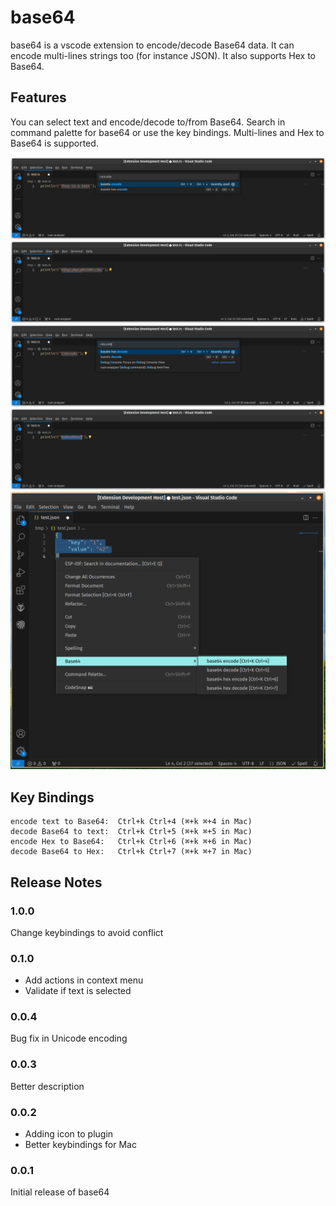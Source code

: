# base64

base64 is a vscode extension to encode/decode Base64 data. It can encode multi-lines strings too (for instance JSON). It also supports Hex to Base64.

## Features

You can select text and encode/decode to/from Base64. Search in command palette for base64 or use the key bindings. Multi-lines and Hex to Base64 is supported.

![screenshot1](images/screenshot1.png)
![screenshot2](images/screenshot2.png)
![screenshot3](images/screenshot3.png)
![screenshot4](images/screenshot4.png)
![screenshot5](images/screenshot5.png)

## Key Bindings

```
encode text to Base64:  Ctrl+k Ctrl+4 (⌘+k ⌘+4 in Mac)
decode Base64 to text:  Ctrl+k Ctrl+5 (⌘+k ⌘+5 in Mac)
encode Hex to Base64:   Ctrl+k Ctrl+6 (⌘+k ⌘+6 in Mac)
decode Base64 to Hex:   Ctrl+k Ctrl+7 (⌘+k ⌘+7 in Mac)
```

## Release Notes

### 1.0.0

Change keybindings to avoid conflict

### 0.1.0

- Add actions in context menu
- Validate if text is selected

### 0.0.4

Bug fix in Unicode encoding

### 0.0.3

Better description

### 0.0.2

- Adding icon to plugin
- Better keybindings for Mac

### 0.0.1

Initial release of base64